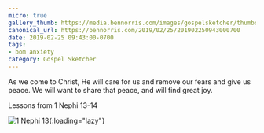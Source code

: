 ```yaml
---
micro: true
gallery_thumb: https://media.bennorris.com/images/gospelsketcher/thumbs/1-nephi-13-04.jpg
canonical_url: https://bennorris.com/2019/02/25/201902250943000700
date: 2019-02-25 09:43:00-0700
tags:
- bom anxiety
category: Gospel Sketcher
---
```


As we come to Christ, He will care for us and remove our fears and give us peace. We will want to share that peace, and will find great joy.

Lessons from 1 Nephi 13-14

![1 Nephi 13](https://media.bennorris.com/images/gospelsketcher/bom-anxiety-study/1-nephi-13-04.jpg){:loading="lazy"}